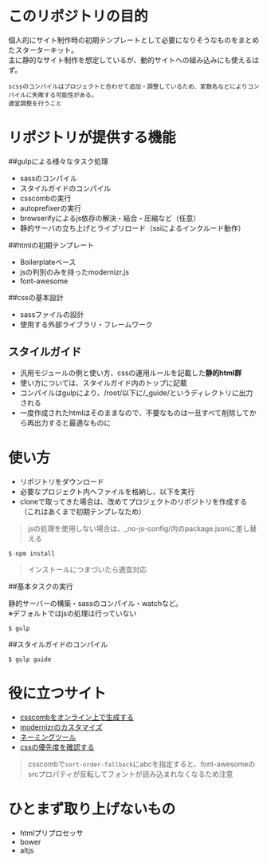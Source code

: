 # このリポジトリの目的

個人的にサイト制作時の初期テンプレートとして必要になりそうなものをまとめたスターターキット。  
主に静的なサイト制作を想定しているが、動的サイトへの組み込みにも使えるはず。

```
scssのコンパイルはプロジェクトと合わせて追加・調整しているため、変数名などによりコンパイルに失敗する可能性がある。
適宜調整を行うこと
```



# リポジトリが提供する機能

##gulpによる様々なタスク処理

- sassのコンパイル
- スタイルガイドのコンパイル
- csscombの実行
- autoprefixerの実行
- browserifyによるjs依存の解決・結合・圧縮など（任意）
- 静的サーバの立ち上げとライブリロード（ssiによるインクルード動作）


##htmlの初期テンプレート

- Boilerplateベース
- jsの判別のみを持ったmodernizr.js
- font-awesome

##cssの基本設計

- sassファイルの設計
- 使用する外部ライブラリ・フレームワーク

## スタイルガイド

- 汎用モジュールの例と使い方、cssの運用ルールを記載した**静的html群**
- 使い方については、スタイルガイド内のトップに記載
- コンパイルはgulpにより、/root/以下に/_guide/というディレクトリに出力される
- 一度作成されたhtmlはそのままなので、不要なものは一旦すべて削除してから再出力すると最適なものに





# 使い方

- リポジトリをダウンロード
- 必要なプロジェクト内へファイルを格納し、以下を実行
- cloneで取ってきた場合は、改めてプロジェクトのリポジトリを作成する（これはあくまで初期テンプレなため）

> jsの処理を使用しない場合は、_no-js-config/内のpackage.jsonに差し替える


```
$ npm install
```

> インストールにつまづいたら適宜対応

##基本タスクの実行

静的サーバーの構築・sassのコンパイル・watchなど。  
※デフォルトではjsの処理は行っていない

```
$ gulp
```

##スタイルガイドのコンパイル

```
$ gulp guide
```





# 役に立つサイト

- [csscombをオンライン上で生成する](http://csscomb.com/config)
- [modernizrのカスタマイズ](https://modernizr.com/)
- [ネーミングツール](https://codic.jp/)
- [cssの優先度を確認する](http://specificity.keegan.st/)

> csscombで`sort-order-fallback`にabcを指定すると、font-awesomeのsrcプロパティが反転してフォントが読み込まれなくなるため注意



# ひとまず取り上げないもの

- htmlプリプロセッサ
- bower
- altjs

